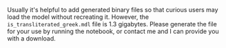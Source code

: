 Usually it's helpful to add generated binary files so that curious users may load the model without recreating it. However, the `is_transliterated_greek.mdl` file is 1.3 gigabytes. 
Please generate the file for your use by running the notebook, or contact me and I can provide you with a download.
